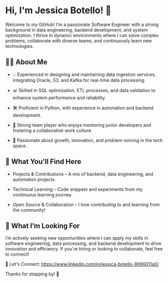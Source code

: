 <h1><strong>Hi, I'm Jessica Botello! 👋</strong></h1>

Welcome to my GitHub! I'm a passionate Software Engineer with a strong background in data engineering, backend development, and system optimization. I thrive in dynamic environments where I can solve complex problems, collaborate with diverse teams, and continuously learn new technologies.

<h2><strong>👩‍💻 About Me</strong></h2>

* 💡 Experienced in designing and maintaining data ingestion services, integrating Oracle, S3, and Kafka for real-time data processing.

* 📊 Skilled in SQL optimization, ETL processes, and data validation to enhance system performance and reliability.

* 🛠️ Proficient in Python, with experience in automation and backend development.

* 🤝 Strong team player who enjoys mentoring junior developers and fostering a collaborative work culture.

* 🚀 Passionate about growth, innovation, and problem-solving in the tech space.

<h2><strong>📂 What You'll Find Here</strong></h2>

* Projects & Contributions – A mix of backend, data engineering, and automation projects.

* Technical Learning – Code snippets and experiments from my continuous learning journey.

* Open Source & Collaboration – I love contributing to and learning from the community!

<h2><strong>🎯 What I’m Looking For</strong></h2>

I’m actively seeking new opportunities where I can apply my skills in software engineering, data processing, and backend development to drive innovation and efficiency. If you're hiring or looking to collaborate, feel free to connect!

📩 Let's Connect: https://www.linkedin.com/in/jessica-botello-9066011a0/

Thanks for stopping by! 🚀

